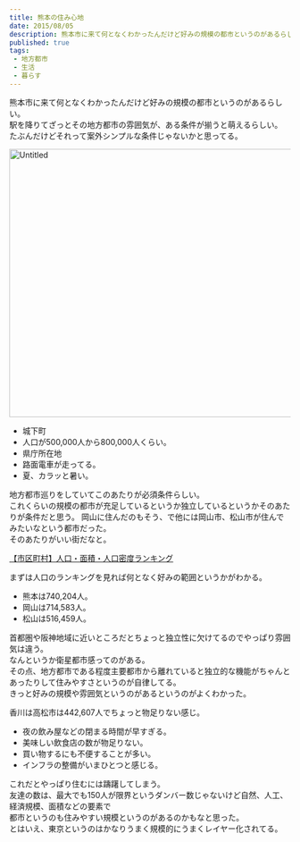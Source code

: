 ```yaml
---
title: 熊本の住み心地
date: 2015/08/05
description: 熊本市に来て何となくわかったんだけど好みの規模の都市というのがあるらしい
published: true
tags: 
 - 地方都市
 - 生活
 - 暮らす
---
```


熊本市に来て何となくわかったんだけど好みの規模の都市というのがあるらしい。  
駅を降りてざっとその地方都市の雰囲気が、ある条件が揃うと萌えるらしい。  
たぶんだけどそれって案外シンプルな条件じゃないかと思ってる。

<a data-flickr-embed="true" href="https://www.flickr.com/photos/shigeki_takeguchi/19607085853/in/dateposted-public/" title="Untitled"><img src="https://farm1.staticflickr.com/486/19607085853_6315d3f825_z.jpg" width="640" height="480" alt="Untitled"></a><script async src="//embedr.flickr.com/assets/client-code.js" charset="utf-8"></script>

* 城下町
* 人口が500,000人から800,000人くらい。
* 県庁所在地
* 路面電車が走ってる。
* 夏、カラッと暑い。

地方都市巡りをしていてこのあたりが必須条件らしい。  
これくらいの規模の都市が充足しているというか独立しているというかそのあたりが条件だと思う。
岡山に住んだのもそう、で他には岡山市、松山市が住んでみたいなという都市だった。  
そのあたりがいい街だなと。

[【市区町村】人口・面積・人口密度ランキング](http://uub.jp/rnk/cktv_j.html)

まずは人口のランキングを見れば何となく好みの範囲というかがわかる。  

* 熊本は740,204人。
* 岡山は714,583人。
* 松山は516,459人。

首都圏や阪神地域に近いところだとちょっと独立性に欠けてるのでやっぱり雰囲気は違う。  
なんというか衛星都市感ってのがある。  
その点、地方都市である程度主要都市から離れていると独立的な機能がちゃんとあったりして住みやすさというのが自律してる。  
きっと好みの規模や雰囲気というのがあるというのがよくわかった。

香川は高松市は442,607人でちょっと物足りない感じ。

* 夜の飲み屋などの閉まる時間が早すぎる。
* 美味しい飲食店の数が物足りない。
* 買い物するにも不便することが多い。
* インフラの整備がいまひとつと感じる。

これだとやっぱり住むには躊躇してしまう。  
友達の数は、最大でも150人が限界というダンバー数じゃないけど自然、人工、経済規模、面積などの要素で  
都市というのも住みやすい規模というのがあるのかもなと思った。  
とはいえ、東京というのはかなりうまく規模的にうまくレイヤー化されてる。
